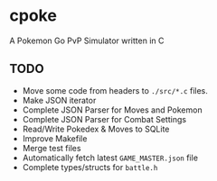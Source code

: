 # cpoke
A Pokemon Go PvP Simulator written in C


## TODO
- Move some code from headers to `./src/*.c` files.
- Make JSON iterator
- Complete JSON Parser for Moves and Pokemon
- Complete JSON Parser for Combat Settings
- Read/Write Pokedex & Moves to SQLite
- Improve Makefile
- Merge test files
- Automatically fetch latest `GAME_MASTER.json` file
- Complete types/structs for `battle.h`
